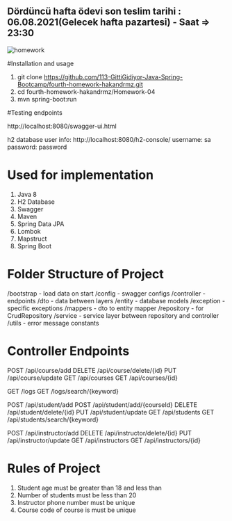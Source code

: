 ## Dördüncü hafta ödevi son teslim tarihi : 06.08.2021(Gelecek hafta pazartesi) - Saat =>  23:30

![homework](https://user-images.githubusercontent.com/45206582/131386439-6727321a-5a50-4c20-9413-ea4013013434.PNG)

#Installation and usage

1. git clone https://github.com/113-GittiGidiyor-Java-Spring-Bootcamp/fourth-homework-hakandrmz.git
2. cd fourth-homework-hakandrmz/Homework-04
3. mvn spring-boot:run

#Testing endpoints

http://localhost:8080/swagger-ui.html

h2 database user info: http://localhost:8080/h2-console/
username: sa
password: password

# Used for implementation

1. Java 8
2. H2 Database
3. Swagger
4. Maven
5. Spring Data JPA
6. Lombok
7. Mapstruct
8. Spring Boot

# Folder Structure of Project

/bootstrap  - load data on start
/config     - swagger configs
/controller - endpoints
/dto        - data between layers
/entity     - database models
/exception  - specific exceptions
/mappers    - dto to entity mapper
/repository - for CrudRepository
/service    - service layer between repository and controller 
/utils      - error message constants

# Controller Endpoints

POST    /api/course/add 
DELETE  /api/course/delete/{id}
PUT     /api/course/update
GET     /api/courses
GET     /api/courses/{id}

GET     /logs
GET     /logs/search/{keyword}

POST    /api/student/add
POST    /api/student/add/{courseId} 
DELETE  /api/student/delete/{id}
PUT     /api/student/update
GET     /api/students
GET     /api/students/search/{keyword}

POST    /api/instructor/add
DELETE  /api/instructor/delete/{id}
PUT     /api/instructor/update
GET     /api/instructors
GET     /api/instructors/{id}

# Rules of Project

1. Student age must be greater than 18 and less than
2. Number of students must be less than 20
3. Instructor phone number must be unique
4. Course code of course is must be unique




